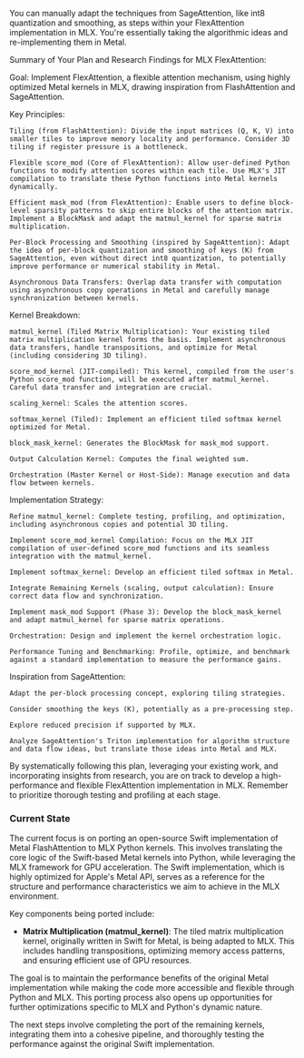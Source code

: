  You can manually adapt the techniques from SageAttention, like int8 quantization and smoothing, as steps within your FlexAttention implementation in MLX. You're essentially taking the algorithmic ideas and re-implementing them in Metal.

Summary of Your Plan and Research Findings for MLX FlexAttention:

Goal: Implement FlexAttention, a flexible attention mechanism, using highly optimized Metal kernels in MLX, drawing inspiration from FlashAttention and SageAttention.

Key Principles:

    Tiling (from FlashAttention): Divide the input matrices (Q, K, V) into smaller tiles to improve memory locality and performance. Consider 3D tiling if register pressure is a bottleneck.

    Flexible score_mod (Core of FlexAttention): Allow user-defined Python functions to modify attention scores within each tile. Use MLX's JIT compilation to translate these Python functions into Metal kernels dynamically.

    Efficient mask_mod (from FlexAttention): Enable users to define block-level sparsity patterns to skip entire blocks of the attention matrix. Implement a BlockMask and adapt the matmul_kernel for sparse matrix multiplication.

    Per-Block Processing and Smoothing (inspired by SageAttention): Adapt the idea of per-block quantization and smoothing of keys (K) from SageAttention, even without direct int8 quantization, to potentially improve performance or numerical stability in Metal.

    Asynchronous Data Transfers: Overlap data transfer with computation using asynchronous copy operations in Metal and carefully manage synchronization between kernels.

Kernel Breakdown:

    matmul_kernel (Tiled Matrix Multiplication): Your existing tiled matrix multiplication kernel forms the basis. Implement asynchronous data transfers, handle transpositions, and optimize for Metal (including considering 3D tiling).

    score_mod_kernel (JIT-compiled): This kernel, compiled from the user's Python score_mod function, will be executed after matmul_kernel. Careful data transfer and integration are crucial.

    scaling_kernel: Scales the attention scores.

    softmax_kernel (Tiled): Implement an efficient tiled softmax kernel optimized for Metal.

    block_mask_kernel: Generates the BlockMask for mask_mod support.

    Output Calculation Kernel: Computes the final weighted sum.

    Orchestration (Master Kernel or Host-Side): Manage execution and data flow between kernels.

Implementation Strategy:

    Refine matmul_kernel: Complete testing, profiling, and optimization, including asynchronous copies and potential 3D tiling.

    Implement score_mod_kernel Compilation: Focus on the MLX JIT compilation of user-defined score_mod functions and its seamless integration with the matmul_kernel.

    Implement softmax_kernel: Develop an efficient tiled softmax in Metal.

    Integrate Remaining Kernels (scaling, output calculation): Ensure correct data flow and synchronization.

    Implement mask_mod Support (Phase 3): Develop the block_mask_kernel and adapt matmul_kernel for sparse matrix operations.

    Orchestration: Design and implement the kernel orchestration logic.

    Performance Tuning and Benchmarking: Profile, optimize, and benchmark against a standard implementation to measure the performance gains.

Inspiration from SageAttention:

    Adapt the per-block processing concept, exploring tiling strategies.

    Consider smoothing the keys (K), potentially as a pre-processing step.

    Explore reduced precision if supported by MLX.

    Analyze SageAttention's Triton implementation for algorithm structure and data flow ideas, but translate those ideas into Metal and MLX.

By systematically following this plan, leveraging your existing work, and incorporating insights from research, you are on track to develop a high-performance and flexible FlexAttention implementation in MLX. Remember to prioritize thorough testing and profiling at each stage.


### Current State

The current focus is on porting an open-source Swift implementation of Metal FlashAttention to MLX Python kernels. This involves translating the core logic of the Swift-based Metal kernels into Python, while leveraging the MLX framework for GPU acceleration. The Swift implementation, which is highly optimized for Apple's Metal API, serves as a reference for the structure and performance characteristics we aim to achieve in the MLX environment.

Key components being ported include:
- **Matrix Multiplication (matmul_kernel)**: The tiled matrix multiplication kernel, originally written in Swift for Metal, is being adapted to MLX. This includes handling transpositions, optimizing memory access patterns, and ensuring efficient use of GPU resources.

The goal is to maintain the performance benefits of the original Metal implementation while making the code more accessible and flexible through Python and MLX. This porting process also opens up opportunities for further optimizations specific to MLX and Python's dynamic nature.

The next steps involve completing the port of the remaining kernels, integrating them into a cohesive pipeline, and thoroughly testing the performance against the original Swift implementation.
